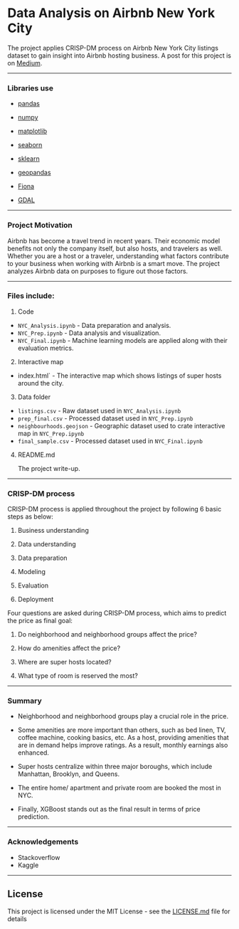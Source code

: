 # Data Analysis on Airbnb New York City
The project applies CRISP-DM process on Airbnb New York City listings dataset to gain insight into Airbnb hosting business.
A post for this project is on [Medium](https://medium.com/@lilyng15/data-analysis-on-airbnb-new-york-city-60bb85560a01).

***

### Libraries use

  * [pandas](https://github.com/pandas-dev/pandas)
  * [numpy](https://github.com/numpy/numpy)
  * [matplotlib](https://github.com/matplotlib/matplotlib)
  * [seaborn](https://github.com/mwaskom/seaborn)
  * [sklearn](https://github.com/scikit-learn/scikit-learn)

  * [geopandas](https://github.com/geopandas/geopandas)
  * [Fiona](https://github.com/Toblerity/Fiona)
  * [GDAL](https://github.com/OSGeo/gdal)
***
### Project Motivation

Airbnb has become a travel trend in recent years. Their economic model benefits not only the company itself, but also hosts, and travelers as well. Whether you are a host or a traveler, understanding what factors contribute to your business when working with Airbnb is a smart move.  The project analyzes Airbnb data on purposes to figure out those factors. 

***

### Files include:

1. Code
  - `NYC_Analysis.ipynb` - Data preparation and analysis.
  - `NYC_Prep.ipynb` - Data analysis and visualization.
  - `NYC_Final.ipynb` - Machine learning models are applied along with their evaluation metrics.

2. Interactive map
  - index.html` - The interactive map which shows listings of super hosts around the city.

3. Data folder
  -  `listings.csv` - Raw dataset used in `NYC_Analysis.ipynb` 
  - `prep_final.csv` - Processed dataset used in `NYC_Prep.ipynb`
  - `neighbourhoods.geojson` - Geographic dataset used to crate interactive map in `NYC_Prep.ipynb`
  - `final_sample.csv` - Processed dataset used in `NYC_Final.ipynb` 

4. README.md 

   The project write-up.

***

### CRISP-DM process 

CRISP-DM process is applied throughout the project by following 6 basic steps as below:

1. Business understanding

2. Data understanding

3. Data preparation

4. Modeling

5. Evaluation

6. Deployment

Four questions are asked during CRISP-DM process, which aims to predict the price as final goal:

1. Do neighborhood and neighborhood groups affect the price?

2. How do amenities affect the price?

3. Where are super hosts located?

4. What type of room is reserved the most?

***

### Summary

- Neighborhood and neighborhood groups play a crucial role in the price.

- Some amenities are more important than others, such as bed linen, TV, coffee machine, cooking basics, etc. As a host, providing amenities that are in demand helps improve ratings. As a result, monthly earnings also enhanced.

- Super hosts centralize within three major boroughs, which include Manhattan, Brooklyn, and Queens.

- The entire home/ apartment and private room are booked the most in NYC.

- Finally, XGBoost stands out as the final result in terms of price prediction.

***

### Acknowledgements

- Stackoverflow
- Kaggle

***

## License

This project is licensed under the MIT License - see the [LICENSE.md](LICENSE.md) file for details
